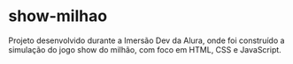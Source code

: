 # show-milhao
Projeto desenvolvido durante a Imersão Dev da Alura, onde foi construído a simulação do jogo show do milhão, com foco em HTML, CSS e JavaScript.
